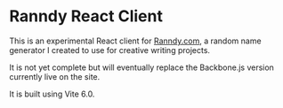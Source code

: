 # Ranndy React Client

This is an experimental React client for [Ranndy.com](https://ranndy.com), a random name generator I created to use for creative writing projects.

It is not yet complete but will eventually replace the Backbone.js version currently live on the site.

It is built using Vite 6.0.

